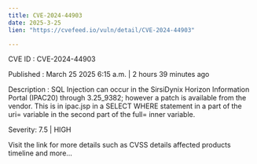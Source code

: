 ```yaml
---
title: CVE-2024-44903
date: 2025-3-25
lien: "https://cvefeed.io/vuln/detail/CVE-2024-44903"

---
```


CVE ID : CVE-2024-44903

Published :  March 25
2025
6:15 a.m. | 2 hours
39 minutes ago

Description : SQL Injection can occur in the SirsiDynix Horizon Information Portal (IPAC20) through 3.25_9382; however
a patch is available from the vendor. This is in ipac.jsp in a SELECT WHERE statement
in a part of the uri= variable in the second part of the full= inner variable.

Severity: 7.5 | HIGH

Visit the link for more details
such as CVSS details
affected products
timeline
and more...
